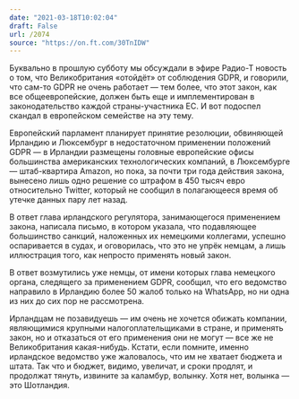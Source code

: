 ```yaml
---
date: "2021-03-18T10:02:04"
draft: False
url: /2074
source: "https://on.ft.com/30TnIDW"
---
```


Буквально в прошлую субботу мы обсуждали в эфире Радио-Т новость о том, что Великобритания «отойдёт» от соблюдения GDPR, и говорили, что сам-то GDPR не очень работает — тем более, что этот закон, как все общеевропейские, должен быть еще и имплементирован в законодательство каждой страны-участника ЕС. И вот подоспел скандал в европейском семействе на эту тему.

Европейский парламент планирует принятие резолюции, обвиняющей Ирландию и Люксембург в недостаточном применении положений GDPR — в Ирландии размещены головные европейские офисы большинства американских технологических компаний, в Люксембурге — штаб-квартира Amazon, но пока, за почти три года действия закона, вынесено лишь одно решение со штрафом в 450 тысяч евро относительно Twitter, который не сообщил в полагающееся время об утечке данных пару лет назад.

В ответ глава ирландского регулятора, занимающегося применением закона, написала письмо, в котором указала, что подавляющее большинство санкций, наложенных их немецкими коллегами, успешно оспаривается в судах, и оговорилась, что это не упрёк немцам, а лишь иллюстрация того, как непросто применять новый закон. 

В ответ возмутились уже немцы, от имени которых глава немецкого органа, следящего за применением GDPR, сообщил, что его ведомство направило в Ирландию более 50 жалоб только на WhatsApp, но ни одна из них до сих пор не рассмотрена.

Ирландцам не позавидуешь — им очень не хочется обижать компании, являющимися крупными налогоплательщиками в стране, и применять закон, но и отказаться от его применения они не могут — все же не Великобритания какая-нибудь. Кстати, если помните, именно ирландское ведомство уже жаловалось, что им не хватает бюджета и штата. Так что и бюджет, видимо, увеличат, и сроки продлят, и продолжат тянуть, извините за каламбур, волынку. Хотя нет, волынка — это Шотландия.

